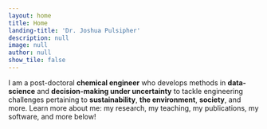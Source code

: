 ```yaml
---
layout: home
title: Home
landing-title: 'Dr. Joshua Pulsipher'
description: null
image: null
author: null
show_tile: false
---
```


I am a post-doctoral <b>chemical engineer</b> who develops methods in <b>data-science</b> and <b>decision-making under uncertainty</b> to tackle engineering challenges pertaining to <b>sustainability</b>, <b>the environment</b>, <b>society</b>, and more. Learn more about me: my research, my teaching, my publications, my software, and more below!
